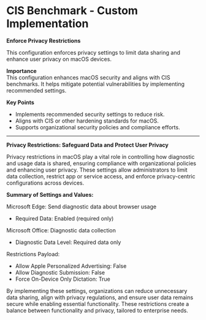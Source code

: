 # CIS Benchmark - Custom Implementation

**Enforce Privacy Restrictions**

This configuration enforces privacy settings to limit data sharing and enhance user privacy on macOS devices.

**Importance**  
This configuration enhances macOS security and aligns with CIS benchmarks. It helps mitigate potential vulnerabilities by implementing recommended settings.

**Key Points**  
- Implements recommended security settings to reduce risk.  
- Aligns with CIS or other hardening standards for macOS.  
- Supports organizational security policies and compliance efforts.

---

**Privacy Restrictions: Safeguard Data and Protect User Privacy**

Privacy restrictions in macOS play a vital role in controlling how diagnostic and usage data is shared, ensuring compliance with organizational policies and enhancing user privacy. 
These settings allow administrators to limit data collection, restrict app or service access, and enforce privacy-centric configurations across devices.

**Summary of Settings and Values:**

Microsoft Edge: Send diagnostic data about browser usage
- Required Data: Enabled (required only)

Microsoft Office: Diagnostic data collection
- Diagnostic Data Level: Required data only

Restrictions Payload:
- Allow Apple Personalized Advertising: False
- Allow Diagnostic Submission: False
- Force On-Device Only Dictation: True

By implementing these settings, organizations can reduce unnecessary data sharing, align with privacy regulations, 
and ensure user data remains secure while enabling essential functionality. 
These restrictions create a balance between functionality and privacy, tailored to enterprise needs.